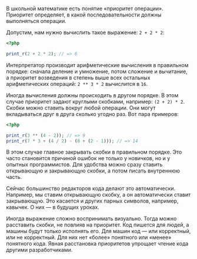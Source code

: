 В школьной математике есть понятие «приоритет операции». Приоритет определяет, в какой последовательности должны выполняться операции.

Допустим, нам нужно вычислить такое выражение: `2 + 2 * 2`:

```php
<?php

print_r(2 + 2 * 2); // => 6
```

Интерпретатор производит арифметические вычисления в правильном порядке: сначала деление и умножение, потом сложение и вычитание, а приоритет возведения в степень выше всех остальных арифметических операций: `2 ** 3 * 2` вычислится в `16`.

Иногда вычисления должны происходить в другом порядке. В этом случае приоритет задают круглыми скобками, например: `(2 + 2) * 2`. Скобки можно ставить вокруг любой операции. Они могут вкладываться друг в друга сколько угодно раз. Вот пара примеров:

```php
<?php

print_r(3 ** (4 - 2)); // => 9
print_r(7 * 3 + (4 / 2) - (8 + (2 - 1))); // => 14
```

В этом случае главное закрывать скобки в правильном порядке. Это часто становится причиной ошибок не только у новичков, но и у опытных программистов. Для удобства можно сразу ставить открывающую и закрывающую скобки, а потом писать внутреннюю часть.

Сейчас большинство редакторов кода делают это автоматически. Например, мы ставим открывающую скобку, а он автоматически ставит закрывающую. Это касается и других парных символов, например, кавычек. О них — в будущих уроках.

Иногда выражение сложно воспринимать визуально. Тогда можно расставить скобки, не повлияв на приоритет. Код пишется для людей, а машины будут только исполнять его. Для машин код — или корректный, или не корректный. Для них нет «более» понятного или «менее» понятного кода. Явная расстановка приоритетов упрощает чтение кода другими разработчиками.
